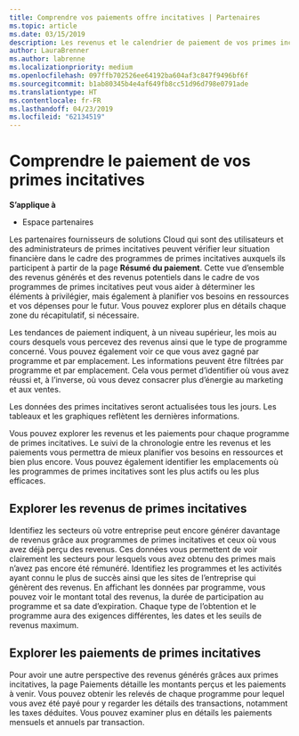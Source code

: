 ```yaml
---
title: Comprendre vos paiements offre incitatives | Partenaires
ms.topic: article
ms.date: 03/15/2019
description: Les revenus et le calendrier de paiement de vos primes incitatives facilitent la planification ultérieure.
author: LauraBrenner
ms.author: labrenne
ms.localizationpriority: medium
ms.openlocfilehash: 097ffb702526ee64192ba604af3c847f9496bf6f
ms.sourcegitcommit: b1ab80345b4e4af649fb8cc51d96d798e0791ade
ms.translationtype: HT
ms.contentlocale: fr-FR
ms.lasthandoff: 04/23/2019
ms.locfileid: "62134519"
---
```

# <a name="understand-your-incentive-payouts"></a>Comprendre le paiement de vos primes incitatives

**S’applique à**

-  Espace partenaires


Les partenaires fournisseurs de solutions Cloud qui sont des utilisateurs et des administrateurs de primes incitatives peuvent vérifier leur situation financière dans le cadre des programmes de primes incitatives auxquels ils participent à partir de la page **Résumé du paiement**. Cette vue d’ensemble des revenus générés et des revenus potentiels dans le cadre de vos programmes de primes incitatives peut vous aider à déterminer les éléments à privilégier, mais également à planifier vos besoins en ressources et vos dépenses pour le futur. Vous pouvez explorer plus en détails chaque zone du récapitulatif, si nécessaire. 

Les tendances de paiement indiquent, à un niveau supérieur, les mois au cours desquels vous percevez des revenus ainsi que le type de programme concerné. Vous pouvez également voir ce que vous avez gagné par programme et par emplacement. Les informations peuvent être filtrées par programme et par emplacement. Cela vous permet d’identifier où vous avez réussi et, à l’inverse, où vous devez consacrer plus d’énergie au marketing et aux ventes.

Les données des primes incitatives seront actualisées tous les jours. Les tableaux et les graphiques reflètent les dernières informations.

Vous pouvez explorer les revenus et les paiements pour chaque programme de primes incitatives. Le suivi de la chronologie entre les revenus et les paiements vous permettra de mieux planifier vos besoins en ressources et bien plus encore. Vous pouvez également identifier les emplacements où les programmes de primes incitatives sont les plus actifs ou les plus efficaces. 

## <a name="drill-down-on-incentives-earnings"></a>Explorer les revenus de primes incitatives
Identifiez les secteurs où votre entreprise peut encore générer davantage de revenus grâce aux programmes de primes incitatives et ceux où vous avez déjà perçu des revenus. Ces données vous permettent de voir clairement les secteurs pour lesquels vous avez obtenu des primes mais n’avez pas encore été rémunéré.  Identifiez les programmes et les activités ayant connu le plus de succès ainsi que les sites de l’entreprise qui génèrent des revenus. En affichant les données par programme, vous pouvez voir le montant total des revenus, la durée de participation au programme et sa date d’expiration. Chaque type de l’obtention et le programme aura des exigences différentes, les dates et les seuils de revenus maximum. 

## <a name="drill-down-on-incentive-payouts"></a>Explorer les paiements de primes incitatives
Pour avoir une autre perspective des revenus générés grâces aux primes incitatives, la page Paiements détaille les montants perçus et les paiements à venir. Vous pouvez obtenir les relevés de chaque programme pour lequel vous avez été payé pour y regarder les détails des transactions, notamment les taxes déduites. Vous pouvez examiner plus en détails les paiements mensuels et annuels par transaction.